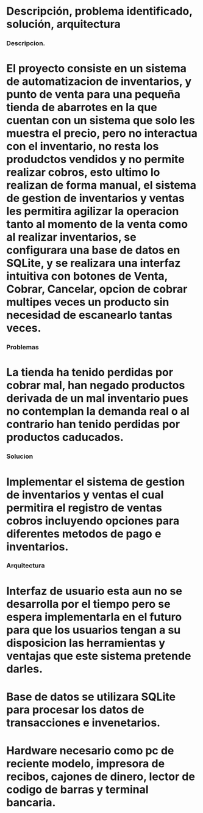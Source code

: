 # Descripción, problema identificado, solución, arquitectura

### Descripcion.

# El proyecto consiste en un sistema de automatizacion de inventarios, y punto de venta para una pequeña tienda de abarrotes en la que cuentan con un sistema que solo les muestra el precio, pero no interactua con el inventario, no resta los produdctos vendidos y no permite realizar cobros, esto ultimo lo realizan de forma manual, el sistema de gestion de inventarios y ventas les permitira agilizar la operacion tanto al momento de la venta como al realizar inventarios, se configurara una base de datos en SQLite, y se realizara una interfaz intuitiva con botones de Venta, Cobrar, Cancelar, opcion de cobrar multipes veces un producto sin necesidad de escanearlo tantas veces.

### Problemas

# La tienda ha tenido perdidas por cobrar mal, han negado productos derivada de un mal inventario pues no contemplan la demanda real o al contrario han tenido perdidas por productos caducados.

### Solucion

# Implementar el sistema de gestion de inventarios y ventas el cual permitira el registro de ventas cobros incluyendo opciones para diferentes metodos de pago e inventarios.

### Arquitectura

# Interfaz de usuario esta aun no se desarrolla por el tiempo pero se espera implementarla en el futuro para que los usuarios tengan a su disposicion las herramientas y ventajas que este sistema pretende darles.

# Base de datos se utilizara SQLite para procesar los datos de transacciones e invenetarios.

# Hardware necesario como pc de reciente modelo, impresora de recibos, cajones de dinero, lector de codigo de barras y terminal bancaria.



